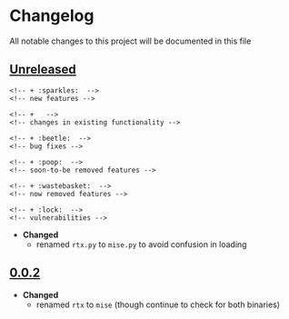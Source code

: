 # Changelog
All notable changes to this project will be documented in this file

[unreleased]: https://github.com/eugenesvk/xontrib-mise/compare/0.0.2...HEAD
## [Unreleased]
  <!-- - __Added__ -->
    <!-- + :sparkles:  -->
    <!-- new features -->
  <!-- - __Changed__ -->
    <!-- +   -->
    <!-- changes in existing functionality -->
  <!-- - __Fixed__ -->
    <!-- + :beetle:  -->
    <!-- bug fixes -->
  <!-- - __Deprecated__ -->
    <!-- + :poop:  -->
    <!-- soon-to-be removed features -->
  <!-- - __Removed__ -->
    <!-- + :wastebasket:  -->
    <!-- now removed features -->
  <!-- - __Security__ -->
    <!-- + :lock:  -->
    <!-- vulnerabilities -->

  - __Changed__
    + renamed `rtx.py` to `mise.py` to avoid confusion in loading

[0.0.2]: https://github.com/eugenesvk/xontrib-mise/releases/tag/0.0.2
## [0.0.2]
  - __Changed__
    + renamed `rtx` to `mise` (though continue to check for both binaries)
